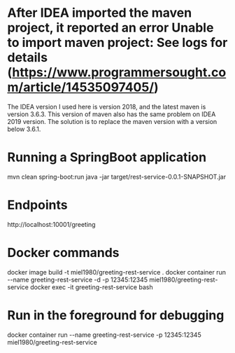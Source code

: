 
# After IDEA imported the maven project, it reported an error Unable to import maven project: See logs for details (https://www.programmersought.com/article/14535097405/)
The IDEA version I used here is version 2018, and the latest maven is version 3.6.3. 
This version of maven also has the same problem on IDEA 2019 version. 
The solution is to replace the maven version with a version below 3.6.1.

# Running a SpringBoot application
mvn clean spring-boot:run
java -jar target/rest-service-0.0.1-SNAPSHOT.jar

# Endpoints
http://localhost:10001/greeting

# Docker commands
docker image build -t miel1980/greeting-rest-service .
docker container run --name greeting-rest-service -d -p 12345:12345 miel1980/greeting-rest-service
docker exec -it greeting-rest-service bash

# Run in the foreground for debugging
docker container run --name greeting-rest-service -p 12345:12345 miel1980/greeting-rest-service

